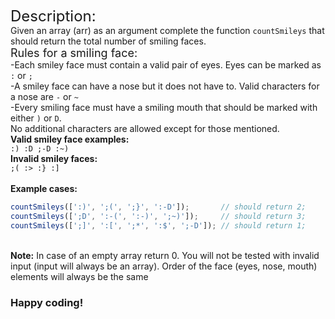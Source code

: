 <font size="5">Description:</font><br>
Given an array (arr) as an argument complete the function <code>countSmileys</code> that should return the total number of smiling faces.<br>
<font size="4">Rules for a smiling face:</font><br>
-Each smiley face must contain a valid pair of eyes.
Eyes can be marked as <code>:</code> or <code>;</code><br>
-A smiley face can have a nose but it does not have to.
Valid characters for a nose are <code>-</code> or <code>~</code><br>
-Every smiling face must have a smiling mouth that should be marked with either
<code>)</code> or <code>D</code>.<br>
No additional characters are allowed except for those mentioned.<br>
<strong>Valid smiley face examples:</strong><br>
<code>:) :D ;-D :~)</code><br>
<strong>Invalid smiley faces:</strong><br>
<code>;( :> :} :]</code>
<br><br>
<strong>Example cases:</strong><br>
```javascript
countSmileys([':)', ';(', ';}', ':-D']);       // should return 2;
countSmileys([';D', ':-(', ':-)', ';~)']);     // should return 3;
countSmileys([';]', ':[', ';*', ':$', ';-D']); // should return 1;
```
<br>
<b>Note:</b> In case of an empty array return 0. You will not be tested with invalid input (input will always be an array). Order of the face (eyes, nose, mouth) elements will always be the same
<h3>Happy coding!</h3>